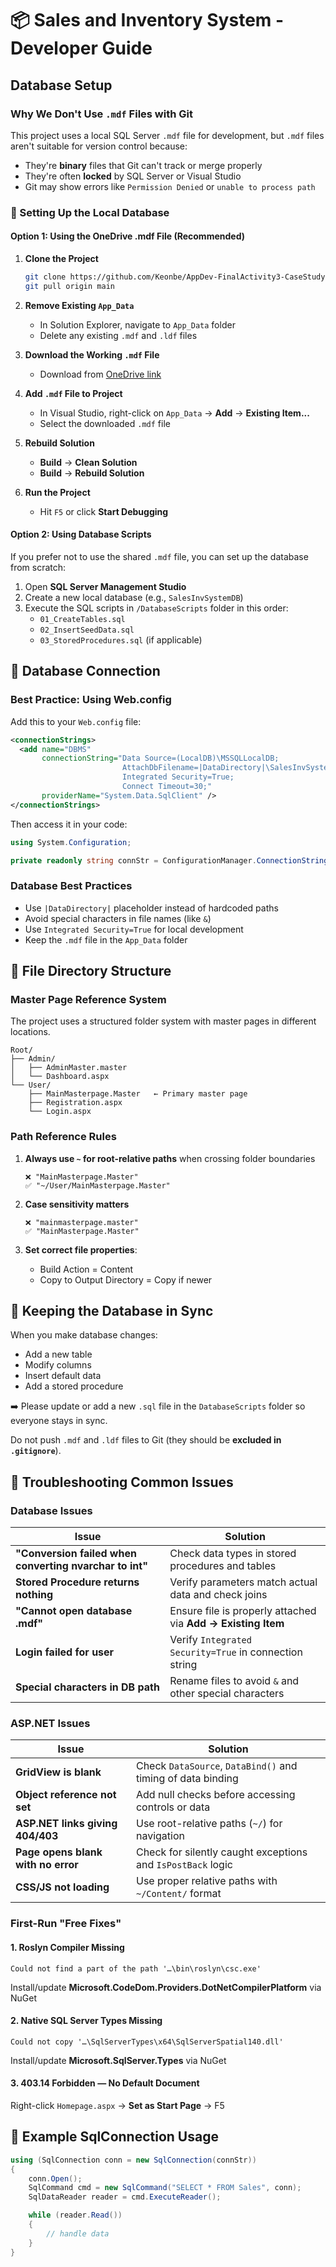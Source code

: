 # 📦 Sales and Inventory System - Developer Guide

## Database Setup

### Why We Don't Use `.mdf` Files with Git

This project uses a local SQL Server `.mdf` file for development, but `.mdf` files aren't suitable for version control because:

* They're **binary** files that Git can't track or merge properly
* They're often **locked** by SQL Server or Visual Studio
* Git may show errors like `Permission Denied` or `unable to process path`

### 🚀 Setting Up the Local Database

#### Option 1: Using the OneDrive .mdf File (Recommended)

1. **Clone the Project**
   ```bash
   git clone https://github.com/Keonbe/AppDev-FinalActivity3-CaseStudy.git
   git pull origin main
   ```

2. **Remove Existing `App_Data`**
   * In Solution Explorer, navigate to `App_Data` folder
   * Delete any existing `.mdf` and `.ldf` files

3. **Download the Working `.mdf` File**
   * Download from [OneDrive link](https://dlsudphl-my.sharepoint.com/my?id=%2Fpersonal%2Fbkm0866%5Fdlsud%5Fedu%5Fph%2FDocuments%2FPROG%5FPROGRAM%2DFILES%2FBIT23%2F2ndSem%2FAppDev%2FSample%20Code%2Fshared%2FCaseStudy%5BNEW%20UI%5D%2FFinalActivity3%2FFinalActivity3%5FCaseStudy%2FFinalActivity3%5FCaseStudy%2FApp%5FData&login_hint=BKM0866%40dlsud%2Eedu%2Eph)

4. **Add `.mdf` File to Project**
   * In Visual Studio, right-click on `App_Data` → **Add** → **Existing Item...**
   * Select the downloaded `.mdf` file

5. **Rebuild Solution**
   * **Build** → **Clean Solution**
   * **Build** → **Rebuild Solution**

6. **Run the Project**
   * Hit `F5` or click **Start Debugging**

#### Option 2: Using Database Scripts

If you prefer not to use the shared `.mdf` file, you can set up the database from scratch:

1. Open **SQL Server Management Studio**
2. Create a new local database (e.g., `SalesInvSystemDB`)
3. Execute the SQL scripts in `/DatabaseScripts` folder in this order:
   * `01_CreateTables.sql`
   * `02_InsertSeedData.sql`
   * `03_StoredProcedures.sql` (if applicable)

## 🔗 Database Connection

### Best Practice: Using Web.config

Add this to your `Web.config` file:

```xml
<connectionStrings>
  <add name="DBMS" 
       connectionString="Data Source=(LocalDB)\MSSQLLocalDB;
                         AttachDbFilename=|DataDirectory|\SalesInvSystemDB.mdf;
                         Integrated Security=True;
                         Connect Timeout=30;" 
       providerName="System.Data.SqlClient" />
</connectionStrings>
```

Then access it in your code:

```csharp
using System.Configuration;

private readonly string connStr = ConfigurationManager.ConnectionStrings["DBMS"].ConnectionString;
```

### Database Best Practices

* Use `|DataDirectory|` placeholder instead of hardcoded paths
* Avoid special characters in file names (like `&`)
* Use `Integrated Security=True` for local development
* Keep the `.mdf` file in the `App_Data` folder

## 📂 File Directory Structure

### Master Page Reference System

The project uses a structured folder system with master pages in different locations.

```
Root/
├── Admin/
│   ├── AdminMaster.master
│   └── Dashboard.aspx
└── User/
    ├── MainMasterpage.Master   ← Primary master page
    ├── Registration.aspx
    └── Login.aspx
```

### Path Reference Rules

1. **Always use `~` for root-relative paths** when crossing folder boundaries
   ```aspnet
   ❌ "MainMasterpage.Master" 
   ✅ "~/User/MainMasterpage.Master"
   ```

2. **Case sensitivity matters**
   ```aspnet
   ❌ "mainmasterpage.master"
   ✅ "MainMasterpage.Master"
   ```

3. **Set correct file properties**:
   - Build Action = Content
   - Copy to Output Directory = Copy if newer

## 🔄 Keeping the Database in Sync

When you make database changes:

* Add a new table
* Modify columns 
* Insert default data
* Add a stored procedure

➡️ Please update or add a new `.sql` file in the `DatabaseScripts` folder so everyone stays in sync.

Do not push `.mdf` and `.ldf` files to Git (they should be **excluded in `.gitignore`**).

## 🚨 Troubleshooting Common Issues

### Database Issues

| Issue | Solution |
|-------|----------|
| **"Conversion failed when converting nvarchar to int"** | Check data types in stored procedures and tables |
| **Stored Procedure returns nothing** | Verify parameters match actual data and check joins |
| **"Cannot open database .mdf"** | Ensure file is properly attached via **Add → Existing Item** |
| **Login failed for user** | Verify `Integrated Security=True` in connection string |
| **Special characters in DB path** | Rename files to avoid `&` and other special characters |

### ASP.NET Issues

| Issue | Solution |
|-------|----------|
| **GridView is blank** | Check `DataSource`, `DataBind()` and timing of data binding |
| **Object reference not set** | Add null checks before accessing controls or data |
| **ASP.NET links giving 404/403** | Use root-relative paths (`~/`) for navigation |
| **Page opens blank with no error** | Check for silently caught exceptions and `IsPostBack` logic |
| **CSS/JS not loading** | Use proper relative paths with `~/Content/` format |

### First-Run "Free Fixes"

#### 1. Roslyn Compiler Missing
```
Could not find a part of the path '…\bin\roslyn\csc.exe'
```
Install/update **Microsoft.CodeDom.Providers.DotNetCompilerPlatform** via NuGet

#### 2. Native SQL Server Types Missing
```
Could not copy '…\SqlServerTypes\x64\SqlServerSpatial140.dll'
```
Install/update **Microsoft.SqlServer.Types** via NuGet

#### 3. 403.14 Forbidden — No Default Document
Right-click `Homepage.aspx` → **Set as Start Page** → F5

## 📌 Example SqlConnection Usage

```csharp
using (SqlConnection conn = new SqlConnection(connStr))
{
    conn.Open();
    SqlCommand cmd = new SqlCommand("SELECT * FROM Sales", conn);
    SqlDataReader reader = cmd.ExecuteReader();

    while (reader.Read())
    {
        // handle data
    }
}
```
